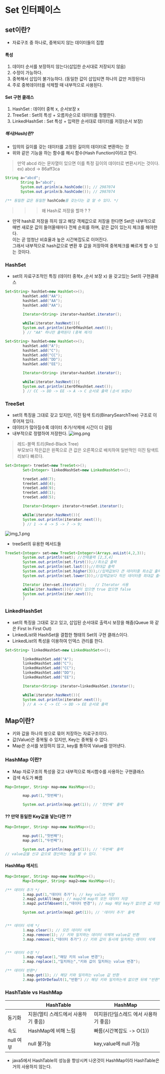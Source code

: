 # Set 인터페이스

## set이란?

* 자료구조 중 하나로, 중복되지 않는 데이터들의 집합

#### 특성

1. 데이터 순서를 보장하지 않는다(삽입한 순서대로 저장되지 않음)
2. 수정이 가능하다.
3. 중복해서 삽입이 불가능하다. (동일한 값이 삽입되면 하나의 값만 저장된다)
4. 주로 중복데이터를 삭제할 때 내부적으로 사용된다.

#### Set 구현 클래스

1. HashSet : 데이터 중복 x, 순서보장 x
2. TreeSet : Set의 특성 + 오름차순으로 데이터를 정렬한다.
3. LinkedHashSet : Set 특성 + 입력한 순서대로 데이터를 저장(순서 보장)

##### 해시(Hash)란?

- 임의의 길이를 갖는 데이터를 고정된 길이의 데이터로 변환하는 것
- 위와 같은 기능을 하는 함수를 해시 함수(Hash Function)이라고 한다.

> 만약 abcd 라는 문자열이 있으면 이를 특정 길이의 데이터로 변환시키는 것이다. <br>
> ex) abcd -> 86aff3ca
>

 ```java
String a="abcd";
        String b="abcd";
        System.out.prinln(a.hashCode()); // 2987074
        System.out.prinln(b.hashCode()); // 2987074

/** 동일한 값은 동일한 hashCode를 갖는다는 걸 알 수 있다. */
```

> > > 왜 Hash로 저장을 할까 ? ?

* 만약 hash로 저장을 하지 않고 해당 객체값으로 저장을 한다면 Set은 내부적으로  <br> 매번 새로운 값이 들어올때마다
  전체 순회를 하며, 같은 값이 있는지 체크를 해야한다. <br>
  이는 곧 엄청난 비효율과 높은 시간복잡도로 이어진다. <br>
  그래서 내부적으로 hash값으로 변환 후 값을 저장하여 중복체크를 빠르게 할 수 있는 것이다.

### HashSet

* set의 자료구조적인 특징 (데이터 중복x ,순서 보장 x) 을 갖고있는 Set의 구현클래스

```java
Set<String> hashSet=new HashSet<>();
        hashSet.add("AA");
        hashSet.add("AA");
        hashSet.add("AA");
        `
        Iterator<String> iterator=hashSet.iterator();

        while(iterator.hasNext()){
        System.out.println(iterOfHashSet.next());
        } // "AA" 하나만 출력된다 (중복 제거)
```

```java
Set<String> hashSet=new HashSet<>();
        hashSet.add("A");
        hashSet.add("C");
        hashSet.add("CC");
        hashSet.add("DD");
        hashSet.add("EE");

        Iterator<String> iterator=hashSet.iterator();

        while(iterator.hasNext()){
        System.out.println(iterOfHashSet.next());
        } // CC -> DD -> EE -> A -> C 순서로 출력 (순서 보장x)
```

### TreeSet

* set의 특징을 그대로 갖고 있지만, 이진 탐색 트리(BinarySearchTree) 구조로 이루어져 있다.
* 데이터가 많아질수록 데이터 추가/삭제에 시간이 더 걸림
* 내부적으로 정렬하여 저장한다.
  ![img.png](img.png)

> 레드-블랙 트리(Red-Black Tree) <br>
> 부모보다 작은값은 왼쪽으로 큰 값은 오른쪽으로 배치하여 일반적인 이진 탐색트리보다 빠르다.

```java
Set<Integer> treeSet=new TreeSet<>();
        Set<Integer> linkedHashSet=new LinkedHashSet<>();

        treeSet.add(7);
        treeSet.add(4);
        treeSet.add(9);
        treeSet.add(1);
        treeSet.add(5);

        Iterator<Integer> iterator=treeSet.iterator();

        while(iterator.hasNext()){
        System.out.println(iterator.next());
        } // 1 -> 4 -> 5 -> 7 -> 9;
```

![img_1.png](img_1.png)

* treeSet의 유용한 메서드들

```java
TreeSet<Integer> set=new TreeSet<Integer>(Arrays.asList(4,2,3));
        System.out.println(set); //전체출력 [2,3,4]
        System.out.println(set.first());//최소값 출력
        System.out.println(set.last());//최대값 출력
        System.out.println(set.higher(3));//입력값보다 큰 데이터중 최소값 출력 없으면 null
        System.out.println(set.lower(3));//입력값보다 작은 데이터중 최대값 출력 없으면 null

        Iterator iter=set.iterator();    // Iterator 사용
        while(iter.hasNext()){//값이 있으면 true 없으면 false
        System.out.println(iter.next());
        }
```

### LinkedHashSet

* set의 특징을 그대로 갖고 있고, 삽입된 순서대로 출력시 보장을 해줌(Queue 와 같은 First In First Out)
* LinkedList와 HashSet을 결합한 형태의 Set의 구현 클래스이다.
* LinkedList의 특성을 이용하여 인덱스 관리를 한다.

```java
Set<String> linkedHashSet=new LinkedHashSet<>();

        linkedHashSet.add("A");
        linkedHashSet.add("C");
        linkedHashSet.add("CC");
        linkedHashSet.add("DD");
        linkedHashSet.add("EE");

        Iterator<String> iterator=linkedHashSet.iterator();

        while(iterator.hasNext()){
        System.out.println(iterator.next());
        } // A -> C -> CC -> DD -> EE 순서로 출력 

```

## Map이란?

* 키와 값을 하나의 쌍으로 묶어 저장하는 자료구조이다.
* 값(Value)은 중복될 수 있지만, Key는 중복될 수 없다.
* Map은 순서를 보장하지 않고, key를 통하여 Value를 얻어낸다.

### HashMap 이란?

* Map 자료구조의 특성을 갖고 내부적으로 해시함수를 사용하는 구현클래스
* 검색 속도가 빠름

```java
Map<Integer, String> map=new HashMap<>();

        map.put(1,"첫번째");

        System.out.println(map.get(1)); // '첫번째' 출력

```

#### ?? 만약 동일한 Key값을 넣는다면 ??

```java
Map<Integer, String> map=new HashMap<>();

        map.put(1,"첫번째");
        map.put(1,"두번째");

        System.out.println(map.get(1)); // '두번째' 출력 
// value값을 신규 값으로 갱신하는 것을 알 수 있다.
```

#### HashMap 메서드

```java
Map<Integer, String> map=new HashMap<>();
        Map<Integer, String> map2=new HashMap<>();

/** 데이터 추가 */
        1.map.put(1,"데이터 추가"); // key value 저장
        2.map2.putAll(map); // map2에 map의 모든 데이터 저장
        3.map2.putIfAbsent(1,"데이터 변경"); // map 해당 key가 없으면 값 저장

        System.out.println(map2.get(1)); // '데이터 추가' 출력


/** 데이터 삭제 */
        1.map.clear(); // 모든 데이터 삭제
        2.map.remove(1); // 키와 일치하는 데이터 삭제며 value값 반환
        3.map.remove(1,"데이터 추가") // 키와 값이 동시에 일치하는 데이터 삭제


/** 데이터 수정 */
        1.map.replace(1,"해당 키의 value 변경");
        2.map.replace(1,"일치하는","키와 값이 일치하는 value 변경");

/** 데이터 반환*/
        1.map.get(1); // 해당 키와 일치하는 value 값 반환
        2.map.getOrDefault(1,"반환") // 해당 키와 일치하는게 없으면 뒤에 "반환" 값 반환

```

### HashTable vs HashMap

|         | HashTable            | HashMap               |
|---------|----------------------|-----------------------|
| 동기화     | 지원(멀티 스레드에서 사용하기 좋음) | 미지원(단일스레드 에서 사용하기 좋음) |
| 속도      | HashMap에 비해 느림       | 빠름(시간복잡도 -> O(1))     |
| null 여부 | null 불가능             | key,value에 null 가능    |


* java5에서 HashTable의 성능을 향상시켜 나온것이 HashMap이라 HashTable은 거의 사용하지 않는다.

